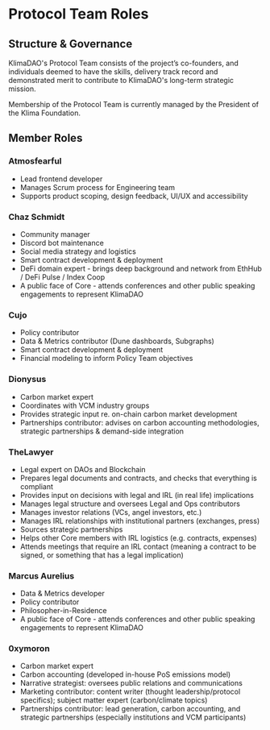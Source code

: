 # Protocol Team Roles

## Structure & Governance

KlimaDAO's Protocol Team consists of the project’s co-founders, and individuals deemed to have the skills, delivery track record and demonstrated merit to contribute to KlimaDAO's long-term strategic mission.&#x20;

Membership of the Protocol Team is currently managed by the President of the Klima Foundation.

## Member Roles

### Atmosfearful

* Lead frontend developer
* Manages Scrum process for Engineering team
* Supports product scoping, design feedback, UI/UX and accessibility

### Chaz Schmidt

* Community manager
* Discord bot maintenance
* Social media strategy and logistics
* Smart contract development & deployment
* DeFi domain expert - brings deep background and network from EthHub / DeFi Pulse / Index Coop
* A public face of Core - attends conferences and other public speaking engagements to represent KlimaDAO

### Cujo

* Policy contributor
* Data & Metrics contributor (Dune dashboards, Subgraphs)
* Smart contract development & deployment
* Financial modeling to inform Policy Team objectives

### Dionysus

* Carbon market expert
* Coordinates with VCM industry groups
* Provides strategic input re. on-chain carbon market development
* Partnerships contributor: advises on carbon accounting methodologies, strategic partnerships & demand-side integration

### TheLawyer

* Legal expert on DAOs and Blockchain
* Prepares legal documents and contracts, and checks that everything is compliant
* Provides input on decisions with legal and IRL (in real life) implications
* Manages legal structure and oversees Legal and Ops contributors
* Manages investor relations (VCs, angel investors, etc.)
* Manages IRL relationships with institutional partners (exchanges, press)&#x20;
* Sources strategic partnerships
* Helps other Core members with IRL logistics (e.g. contracts, expenses)
* Attends meetings that require an IRL contact (meaning a contract to be signed, or something that has a legal implication)

### Marcus Aurelius

* Data & Metrics developer
* Policy contributor
* Philosopher-in-Residence
* A public face of Core - attends conferences and other public speaking engagements to represent KlimaDAO

### 0xymoron

* Carbon market expert
* Carbon accounting (developed in-house PoS emissions model)
* Narrative strategist: oversees public relations and communications&#x20;
* Marketing contributor: content writer (thought leadership/protocol specifics); subject matter expert (carbon/climate topics)
* Partnerships contributor: lead generation, carbon accounting, and strategic partnerships (especially institutions and VCM participants)

